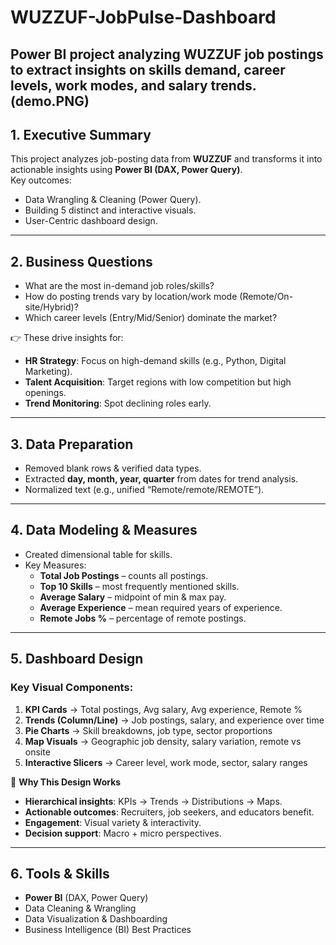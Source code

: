 # WUZZUF-JobPulse-Dashboard
Power BI project analyzing WUZZUF job postings to extract insights on skills demand, career levels, work modes, and salary trends.
(demo.PNG)
---
## 1. Executive Summary
This project analyzes job-posting data from **WUZZUF** and transforms it into actionable insights using **Power BI (DAX, Power Query)**.  
Key outcomes:
- Data Wrangling & Cleaning (Power Query).
- Building 5 distinct and interactive visuals.
- User-Centric dashboard design.

---
## 2. Business Questions
- What are the most in-demand job roles/skills?  
- How do posting trends vary by location/work mode (Remote/On-site/Hybrid)?  
- Which career levels (Entry/Mid/Senior) dominate the market?  

👉 These drive insights for:
- **HR Strategy**: Focus on high-demand skills (e.g., Python, Digital Marketing).  
- **Talent Acquisition**: Target regions with low competition but high openings.  
- **Trend Monitoring**: Spot declining roles early.  

---
## 3. Data Preparation
- Removed blank rows & verified data types.  
- Extracted **day, month, year, quarter** from dates for trend analysis.  
- Normalized text (e.g., unified “Remote/remote/REMOTE”).  

---

## 4. Data Modeling & Measures
- Created dimensional table for skills.  
- Key Measures:
  - **Total Job Postings** – counts all postings.  
  - **Top 10 Skills** – most frequently mentioned skills.  
  - **Average Salary** – midpoint of min & max pay.  
  - **Average Experience** – mean required years of experience.  
  - **Remote Jobs %** – percentage of remote postings.  

---
## 5. Dashboard Design
### Key Visual Components:
1. **KPI Cards** → Total postings, Avg salary, Avg experience, Remote %  
2. **Trends (Column/Line)** → Job postings, salary, and experience over time  
3. **Pie Charts** → Skill breakdowns, job type, sector proportions  
4. **Map Visuals** → Geographic job density, salary variation, remote vs onsite  
5. **Interactive Slicers** → Career level, work mode, sector, salary ranges  

📌 **Why This Design Works**  
- **Hierarchical insights**: KPIs → Trends → Distributions → Maps.  
- **Actionable outcomes**: Recruiters, job seekers, and educators benefit.  
- **Engagement**: Visual variety & interactivity.  
- **Decision support**: Macro + micro perspectives.  

---
## 6. Tools & Skills
- **Power BI** (DAX, Power Query)  
- Data Cleaning & Wrangling  
- Data Visualization & Dashboarding  
- Business Intelligence (BI) Best Practices  


